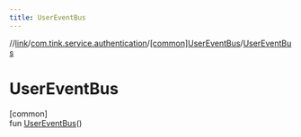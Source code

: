 ```yaml
---
title: UserEventBus
---
```

//[link](../../../index.html)/[com.tink.service.authentication](../index.html)/[[common]UserEventBus](index.html)/[UserEventBus](-user-event-bus.html)



# UserEventBus



[common]\
fun [UserEventBus](-user-event-bus.html)()





